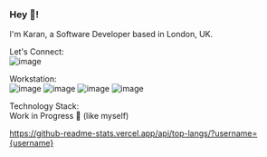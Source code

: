 ### Hey 👋!

I'm Karan, a Software Developer based in London, UK.

Let's Connect: \
![image](https://img.shields.io/badge/LinkedIn-0077B5?style=for-the-badge&logo=linkedin&logoColor=white)

Workstation: \
![image](https://img.shields.io/badge/mac%20os-000000?style=for-the-badge&logo=apple&logoColor=white)
![image](https://img.shields.io/badge/Visual_Studio_Code-0078D4?style=for-the-badge&logo=visual%20studio%20code&logoColor=white)
![image](https://img.shields.io/badge/Google_chrome-4285F4?style=for-the-badge&logo=Google-chrome&logoColor=white)
![image](https://img.shields.io/badge/Safari-FF1B2D?style=for-the-badge&logo=Safari&logoColor=white)


Technology Stack: \
Work in Progress 🙏 (like myself)

https://github-readme-stats.vercel.app/api/top-langs/?username={username}
